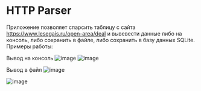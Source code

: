 # HTTP Parser
Приложение позволяет спарсить таблицу с сайта https://www.lesegais.ru/open-area/deal и вывевести данные либо на консоль,
либо сохранить в файле, либо сохранить в базу данных SQLite.
Примеры работы:

Вывод на консоль
![image](https://github.com/New-design1/HTTP/assets/61688382/6960c004-7a06-4357-bda5-ccf9663c6d91)
![image](https://github.com/New-design1/HTTP-Parser/assets/61688382/1cc6d93a-10fd-4918-974f-065b78be0986)

Вывод в файл
![image](https://github.com/New-design1/HTTP/assets/61688382/effc7f27-6e16-48a1-8633-c6217d5f93fa)

![image](https://github.com/New-design1/HTTP/assets/61688382/bfd5624d-ffe4-41d7-a911-0aa1575a5cad)


